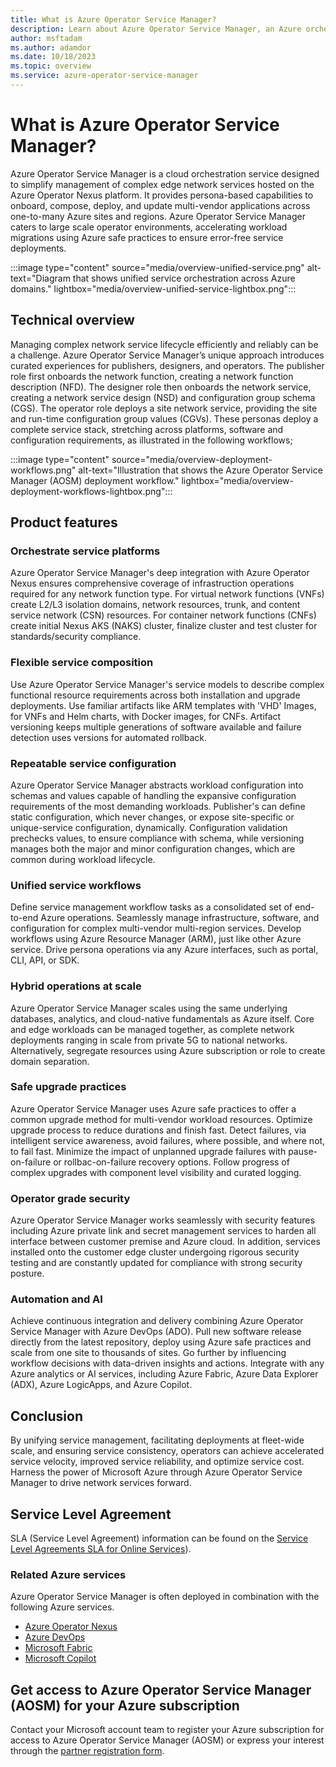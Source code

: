 ```yaml
---
title: What is Azure Operator Service Manager?
description: Learn about Azure Operator Service Manager, an Azure orchestration service used to managed network service in large scale operator environments.
author: msftadam
ms.author: adamdor
ms.date: 10/18/2023
ms.topic: overview
ms.service: azure-operator-service-manager
---
```

# What is Azure Operator Service Manager?

Azure Operator Service Manager is a cloud orchestration service designed to simplify management of complex edge network services hosted on the Azure Operator Nexus platform. It provides persona-based capabilities to onboard, compose, deploy, and update multi-vendor applications across one-to-many Azure sites and regions. Azure Operator Service Manager caters to large scale operator environments, accelerating workload migrations using Azure safe practices to ensure error-free service deployments.

:::image type="content" source="media/overview-unified-service.png" alt-text="Diagram that shows unified service orchestration across Azure domains." lightbox="media/overview-unified-service-lightbox.png":::

## Technical overview

Managing complex network service lifecycle efficiently and reliably can be a challenge. Azure Operator Service Manager’s unique approach introduces curated experiences for publishers, designers, and operators. The publisher role first onboards the network function, creating a network function description (NFD). The designer role then onboards the network service, creating a network service design (NSD) and configuration group schema (CGS). The operator role deploys a site network service, providing the site and run-time configuration group values (CGVs). These personas deploy a complete service stack, stretching across platforms, software and configuration requirements, as illustrated in the following workflows;

:::image type="content" source="media/overview-deployment-workflows.png" alt-text="Illustration that shows the Azure Operator Service Manager (AOSM) deployment workflow." lightbox="media/overview-deployment-workflows-lightbox.png":::

## Product features

### Orchestrate service platforms

Azure Operator Service Manager's deep integration with Azure Operator Nexus ensures comprehensive coverage of infrastruction operations required for any network function type. For virtual network functions (VNFs) create L2/L3 isolation domains, network resources, trunk, and content service network (CSN) resources. For container network functions (CNFs) create initial Nexus AKS (NAKS) cluster, finalize cluster and test cluster for standards/security compliance.

### Flexible service composition

Use Azure Operator Service Manager's service models to describe complex functional resource requirements across both installation and upgrade deployments. Use familiar artifacts like ARM templates with 'VHD' Images, for VNFs and Helm charts, with Docker images, for CNFs. Artifact versioning keeps multiple generations of software available and failure detection uses versions for automated rollback.

### Repeatable service configuration

Azure Operator Service Manager abstracts workload configuration into schemas and values capable of handling the expansive configuration requirements of the most demanding workloads. Publisher's can define static configuration, which never changes, or expose site-specific or unique-service configuration, dynamically. Configuration validation prechecks values, to ensure compliance with schema, while versioning manages both the major and minor configuration changes, which are common during workload lifecycle.

### Unified service workflows

Define service management workflow tasks as a consolidated set of end-to-end Azure operations. Seamlessly manage infrastructure, software, and configuration for complex multi-vendor multi-region services. Develop workflows using Azure Resource Manager (ARM), just like other Azure service. Drive persona operations via any Azure interfaces, such as portal, CLI, API, or SDK.

### Hybrid operations at scale

Azure Operator Service Manager scales using the same underlying databases, analytics, and cloud-native fundamentals as Azure itself. Core and edge workloads can be managed together, as complete network deployments ranging in scale from private 5G to national networks. Alternatively, segregate resources using Azure subscription or role to create domain separation.

### Safe upgrade practices

Azure Operator Service Manager uses Azure safe practices to offer a common upgrade method for multi-vendor workload resources. Optimize upgrade process to reduce durations and finish fast. Detect failures, via intelligent service awareness, avoid failures, where possible, and where not, to fail fast. Minimize the impact of unplanned upgrade failures with pause-on-failure or rollbac-on-failure recovery options. Follow progress of complex upgrades with component level visibility and curated logging.

### Operator grade security

Azure Operator Service Manager works seamlessly with security features including Azure private link and secret management services to harden all interface between customer premise and Azure cloud. In addition, services installed onto the customer edge cluster undergoing rigorous security testing and are constantly updated for compliance with strong security posture.

### Automation and AI

Achieve continuous integration and delivery combining Azure Operator Service Manager with Azure DevOps (ADO). Pull new software release directly from the latest repository, deploy using Azure safe practices and scale from one site to thousands of sites. Go further by influencing workflow decisions with data-driven insights and actions. Integrate with any Azure analytics or AI services, including Azure Fabric, Azure Data Explorer (ADX), Azure LogicApps, and Azure Copilot.

## Conclusion

By unifying service management, facilitating deployments at fleet-wide scale, and ensuring service consistency, operators can achieve accelerated service velocity, improved service reliability, and optimize service cost. Harness the power of Microsoft Azure through Azure Operator Service Manager to drive network services forward.

## Service Level Agreement

SLA (Service Level Agreement) information can be found on the [Service Level Agreements SLA for Online Services](https://www.microsoft.com/licensing/docs/view/Service-Level-Agreements-SLA-for-Online-Services?lang=1)).

### Related Azure services

Azure Operator Service Manager is often deployed in combination with the following Azure services.

- [Azure Operator Nexus](/azure/operator-nexus)
- [Azure DevOps](/azure/devops)
- [Microsoft Fabric](/fabric)
- [Microsoft Copilot](/copilot)

## Get access to Azure Operator Service Manager (AOSM) for your Azure subscription

Contact your Microsoft account team to register your Azure subscription for access to Azure Operator Service Manager (AOSM) or express your interest through the [partner registration form](https://forms.office.com/pages/responsepage.aspx?id=v4j5cvGGr0GRqy180BHbR7lMzG3q6a5Hta4AIflS-llUMlNRVVZFS00xOUNRM01DNkhENURXU1o2TS4u).
